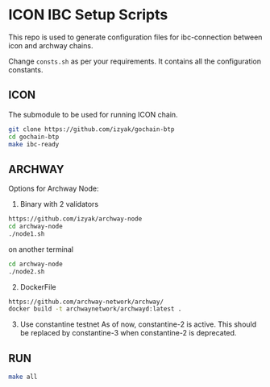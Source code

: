 # ICON IBC Setup Scripts

This repo is used to generate configuration files for ibc-connection between icon and archway chains.

Change `consts.sh` as per your requirements. It contains all the configuration constants.

## ICON

The submodule to be used for running ICON chain.

```sh
git clone https://github.com/izyak/gochain-btp
cd gochain-btp
make ibc-ready
```

## ARCHWAY

Options for Archway Node: 
1. Binary with 2 validators

```sh
https://github.com/izyak/archway-node
cd archway-node
./node1.sh
```
on another terminal
```sh
cd archway-node
./node2.sh
```

2. DockerFile
```sh
https://github.com/archway-network/archway/
docker build -t archwaynetwork/archwayd:latest .
```

3. Use constantine testnet
As of now, constantine-2 is active. This should be replaced by constantine-3 when constantine-2 is deprecated.

## RUN
```sh
make all
```